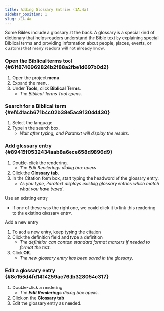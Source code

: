 ```yaml
---
title: Adding Glossary Entries (1A.4a)
sidebar_position: 1
slug: /1A.4a
---
```




Some Bibles include a glossary at the back. A glossary is a special kind of dictionary that helps readers understand the Bible text by explaining special Biblical terms and providing information about people, places, events, or customs that many readers will not already know.


### Open the Biblical terms tool {#61f8746969824b2f88a2fbe1d697b0d2}

1. Open the project **menu**.
1. Expand the menu.
1. Under **Tools**, click **Biblical Terms**.
	- _The Biblical Terms Tool opens_.

### Search for a Biblical term {#ef441acb671b4c02b38e5ac9130dd430}

1. Select the language
1. Type in the search box.
	- _Wait after typing, and Paratext will display the results_.

### Add glossary entry {#89415f0532434aab8a6ece658d9896d9}

1. Double-click the rendering.
	- _The Edit Renderings dialog box opens_
1. Click the **Glossary tab**.
1. In the Citation form box, start typing the headword of the glossary entry.
	- _As you type, Paratext displays existing glossary entries which match what you have typed_.

Use an existing entry

- If one of these was the right one, we could click it to link this rendering to the existing glossary entry.

Add a new entry

1. To add a new entry, keep typing the citation
1. Click the definition field and type a definition
	- _The definition can contain standard format markers if needed to format the text_.
1. Click **OK**.
	- _The new glossary entry has been saved in the glossary_.

### Edit a glossary entry {#8c156d4fd1414259ac76db328054c317}

1. Double-click a rendering
	- _The_ _**Edit Renderings**_ _dialog box opens_.
1. Click on the **Glossary tab**
1. Edit the glossary entry as needed.
